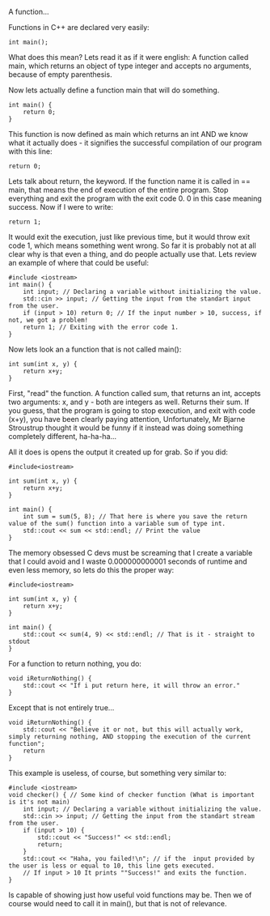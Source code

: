 A function...

Functions in C++ are declared very easily:

```
int main();
```

What does this mean? Lets read it as if it were english:
A function called main, which returns an object of type integer and accepts no arguments, because of empty parenthesis.

Now lets actually define a function main that will do something.

```
int main() {
    return 0;
}
```

This function is now defined as main which returns an int AND we know what it actually does - it signifies the successful
compilation of our program with this line:

```return 0;```

Lets talk about return, the keyword.
If the function name it is called in == main, that means the end of execution of the entire program. Stop everything and exit the program with the exit
code 0. 0 in this case meaning success. Now if I were to write:

```return 1;```

It would exit the execution, just like previous time, but it would throw exit code 1, which means something went wrong.
So far it is probably not at all clear why is that even a thing, and do people actually use that.
Lets review an example of where that could be useful:

```
#include <iostream>
int main() {
    int input; // Declaring a variable without initializing the value.
    std::cin >> input; // Getting the input from the standart input from the user.
    if (input > 10) return 0; // If the input number > 10, success, if not, we got a problem!
    return 1; // Exiting with the error code 1.
}
```


Now lets look an a function that is not called main():

```
int sum(int x, y) {
    return x+y;
}
```

First, "read" the function.
A function called sum, that returns an int, accepts two arguments: x, and y - both are integers as well. Returns their sum.
If you guess, that the program is going to stop execution, and exit with code (x+y), you have been clearly paying attention,
Unfortunately, Mr Bjarne Stroustrup thought it would be funny if it instead was doing something completely different, ha-ha-ha...

All it does is opens the output it created up for grab.
So if you did:

```
#include<iostream>

int sum(int x, y) {
    return x+y;
}

int main() {
    int sum = sum(5, 8); // That here is where you save the return value of the sum() function into a variable sum of type int.
    std::cout << sum << std::endl; // Print the value
}
```

The memory obsessed C devs must be screaming that I create a variable that I could avoid and I waste 0.000000000001 seconds of runtime and even less memory, so lets do this the proper way:

```
#include<iostream>

int sum(int x, y) {
    return x+y;
}

int main() {
    std::cout << sum(4, 9) << std::endl; // That is it - straight to stdout
}
```


For a function to return nothing, you do:

```
void iReturnNothing() {
    std::cout << "If i put return here, it will throw an error."
}
```

Except that is not entirely true...

```
void iReturnNothing() {
    std::cout << "Believe it or not, but this will actually work, simply returning nothing, AND stopping the execution of the current function";
    return
}
```

This example is useless, of course, but something very similar to:

```
#include <iostream>
void checker() { // Some kind of checker function (What is important is it's not main)
    int input; // Declaring a variable without initializing the value.
    std::cin >> input; // Getting the input from the standart stream from the user.
    if (input > 10) {
        std::cout << "Success!" << std::endl;
        return;
    }
    std::cout << "Haha, you failed!\n"; // if the  input provided by the user is less or equal to 10, this line gets executed.
    // If input > 10 It prints ""Success!" and exits the function.
}
```

Is capable of showing just how useful void functions may be.
Then we of course would need to call it in main(), but that is not of relevance.
